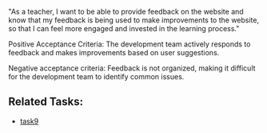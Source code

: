 "As a teacher, I want to be able to provide feedback on the website and know that my feedback is being used to make improvements to the website, so that I can feel more engaged and invested in the learning process."

Positive Acceptance Criteria:
The development team actively responds to feedback and makes improvements based on user suggestions.

Negative acceptance criteria:
Feedback is not organized, making it difficult for the development team to identify common issues.

## Related Tasks:
* [task9](Tasks/task9.md)